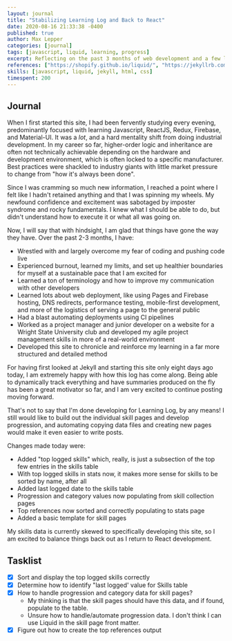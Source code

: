 ```yaml
---
layout: journal
title: "Stabilizing Learning Log and Back to React"
date: 2020-08-16 21:33:38 -0400
published: true
author: Max Lepper
categories: [journal]
tags: [javascript, liquid, learning, progress]
excerpt: Reflecting on the past 3 months of web development and a few last improvements for Learning Log before switching back to other projects.
references: ["https://shopify.github.io/liquid/", "https://jekyllrb.com/docs/liquid/filters/", "https://jekyllrb.com/docs/configuration/options/"]
skills: [javascript, liquid, jekyll, html, css]
timespent: 200
---
```


## Journal

When I first started this site, I had been fervently studying every evening, predominantly focused with learning Javascript, ReactJS, Redux, Firebase, and Material-UI. It was a _lot_, and a hard mentality shift from doing industrial development. In my career so far, higher-order logic and inheritance are often not technically achievable depending on the hardware and development environment, which is often locked to a specific manufacturer. Best practices were shackled to industry giants with little market pressure to change from "how it's always been done".

Since I was cramming so much new information, I reached a point where I felt like I hadn't retained anything and that I was spinning my wheels. My newfound confidence and excitement was sabotaged by imposter syndrome and rocky fundamentals. I knew what I should be able to do, but didn't understand how to execute it or what all was going on.

Now, I will say that with hindsight, I am glad that things have gone the way they have. Over the past 2-3 months, I have:

- Wrestled with and largely overcome my fear of coding and pushing code live
- Experienced burnout, learned my limits, and set up healthier boundaries for myself at a sustainable pace that I am excited for
- Learned a ton of terminology and how to improve my communication with other developers
- Learned lots about web deployment, like using Pages and Firebase hosting, DNS redirects, performance testing, mobile-first development, and more of the logistics of serving a page to the general public
- Had a blast automating deployments using CI pipelines
- Worked as a project manager and junior developer on a website for a Wright State University club and developed my agile project management skills in more of a real-world environment
- Developed this site to chronicle and reinforce my learning in a far more structured and detailed method

For having first looked at Jekyll and starting this site only eight days ago today, I am extremely happy with how this log has come along. Being able to dynamically track everything and have summaries produced on the fly has been a great motivator so far, and I am very excited to continue posting moving forward.

That's not to say that I'm done developing for Learning Log, by any means! I still would like to build out the individual skill pages and develop progression, and automating copying data files and creating new pages would make it even easier to write posts.

Changes made today were:

- Added "top logged skills" which, really, is just a subsection of the top few entries in the skills table
- With top logged skills in stats now, it makes more sense for skills to be sorted by name, after all
- Added last logged date to the skills table
- Progression and category values now populating from skill collection pages
- Top references now sorted and correctly populating to stats page
- Added a basic template for skill pages

My skills data is currently skewed to specifically developing this site, so I am excited to balance things back out as I return to React development.

## Tasklist

- [x] Sort and display the top logged skills correctly
- [x] Determine how to identify "last logged' value for Skills table
- [x] How to handle progression and category data for skill pages?
  - My thinking is that the skill pages should have this data, and if found, populate to the table.
  - Unsure how to handle/automate progression data. I don't think I can use Liquid in the skill page front matter.
- [x] Figure out how to create the top references output